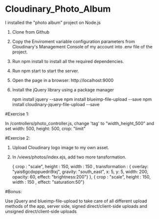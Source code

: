 # Cloudinary_Photo_Album

I installed the "photo album" project on Node.js

1. Clone from Github
2. Copy the Enviroment variable configuration parameters from Cloudinary's Management Console of my account into .env file of the project.
3. Run npm install to install all the required dependencies.
4. Run npm start to start the server.
5. Open the page in a browser: http://localhost:9000
6. Install the jQuery library using a package manager
 
   npm install jquery --save
   npm install blueimp-file-upload --save
   npm install cloudinary-jquery-file-upload --save
   
#Exercise 1:

In /controllers/photo_controller.js, change 'tag' to "width_height_500" and set width: 500, height: 500, crop: "limit"

#Exercise 2:

1. Upload Cloudinary logo image to my own asset.
2. In /views/photos/index.ejs, add two more tansformation.

   { crop : "scale", height : 150, width : 150 , transformation : {
     overlay: "yais6gcdxppuedri9ixj", gravity: "south_east", x: 5, y: 5, width: 200, opacity: 60, effect: "brightness:200"} },
   { crop : "scale", height : 150, width : 150 , effect: "saturation:50"}
   
#Bonus:
 
Use jQuery and blueimp-file-upload to take care of all different upload methods of the app, server side, signed direct/client-side uploads and unsigned direct/client-side uploads
             


   
   
   
